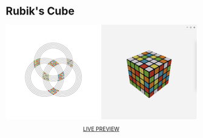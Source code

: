 # Rubik's Cube

![](./cover.png)

<p align="center">
  <a href="https://cube.doitav.com:8443/">LIVE PREVIEW</a>
</p>
